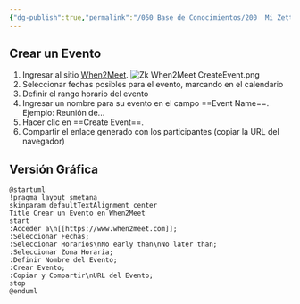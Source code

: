 ```yaml
---
{"dg-publish":true,"permalink":"/050 Base de Conocimientos/200  Mi Zettelkasten/990 Varios/Zk When2Meet - Crear un Evento/","tags":["when2meet","reunión","planificación"]}
---
```


## Crear un Evento
1. Ingresar al sitio [When2Meet]([https://www.when2meet.com/](https://www.when2meet.com/)).
![Zk When2Meet CreateEvent.png](/img/user/050%20Base%20de%20Conocimientos/200%20%20Mi%20Zettelkasten/990%20Varios/000%20Adjuntos/Zk%20When2Meet%20CreateEvent.png)
3. Seleccionar fechas posibles para el evento, marcando en el calendario
4. Definir el rango horario del evento
5. Ingresar un nombre para su evento en el campo ==Event Name==. Ejemplo: Reunión de...
6. Hacer clic en ==Create Event==.
7. Compartir el enlace generado con los participantes (copiar la URL del navegador)

## Versión Gráfica
```plantuml
@startuml
!pragma layout smetana
skinparam defaultTextAlignment center
Title Crear un Evento en When2Meet
start
:Acceder a\n[[https://www.when2meet.com]];
:Seleccionar Fechas;
:Seleccionar Horarios\nNo early than\nNo later than;
:Seleccionar Zona Horaria;
:Definir Nombre del Evento;
:Crear Evento;
:Copiar y Compartir\nURL del Evento;
stop
@enduml
```

